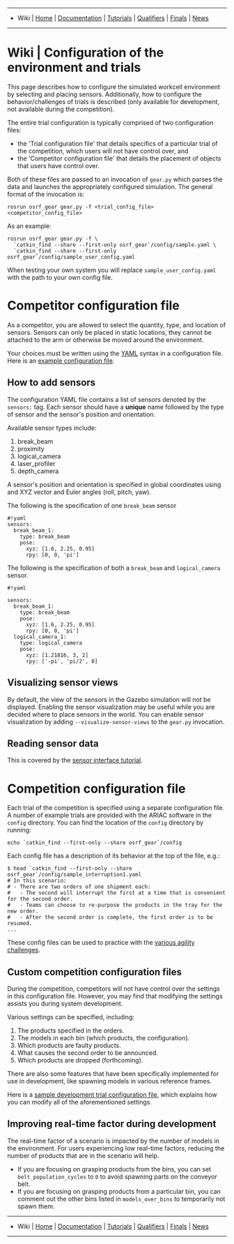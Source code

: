-------------------------------------------------
- Wiki | [Home](../README.md) | [Documentation](documentation.md) | [Tutorials](tutorials.md) | [Qualifiers](qualifier.md) | [Finals](finals.md) | [News](updates.md)
-------------------------------------------------

# Wiki | Configuration of the environment and trials
This page describes how to configure the simulated workcell environment by selecting and placing sensors.
Additionally, how to configure the behavior/challenges of trials is described (only available for development, not available during the competition).

The entire trial configuration is typically comprised of two configuration files:

 -  the 'Trial configuration file' that details specifics of a particular trial of the competition, which users will not have control over, and
 -  the 'Competitor configuration file' that details the placement of objects that users have control over.

Both of these files are passed to an invocation of `gear.py` which parses the data and launches the appropriately configured simulation.
The general format of the invocation is:

```
rosrun osrf_gear gear.py -f <trial_config_file> <competitor_config_file>
```

As an example:

```
rosrun osrf_gear gear.py -f \
  `catkin_find --share --first-only osrf_gear`/config/sample.yaml \
  `catkin_find --share --first-only osrf_gear`/config/sample_user_config.yaml
```

When testing your own system you will replace `sample_user_config.yaml` with the path to your own config file.

# Competitor configuration file

As a competitor, you are allowed to select the quantity, type, and location of sensors.
Sensors can only be placed in static locations, they cannot be attached to the arm or otherwise be moved around the environment.

Your choices must be written using the [YAML](http://yaml.org/) syntax in a configuration file.
Here is an [example configuration file](https://bitbucket.org/osrf/ariac/raw/master/ariac_example/config/sample_gear_conf.yaml).

## How to add sensors

The configuration YAML file contains a list of sensors denoted by the ``sensors:`` tag. Each sensor should have a **unique** name followed by the type of sensor and the sensor's position and orientation.

Available sensor types include:

1. break_beam
1. proximity
1. logical_camera
1. laser_profiler
1. depth_camera

A sensor's position and orientation is specified in global coordinates using and XYZ vector and Euler angles (roll, pitch, yaw).

The following is the specification of one `break_beam` sensor


```
#!yaml
sensors:
  break_beam_1:
    type: break_beam
    pose:
      xyz: [1.6, 2.25, 0.95]
      rpy: [0, 0, 'pi']
```

The following is the specification of both a `break_beam` and `logical_camera` sensor.

```
#!yaml

sensors:
  break_beam_1:
    type: break_beam
    pose:
      xyz: [1.6, 2.25, 0.95]
      rpy: [0, 0, 'pi']
  logical_camera_1:
    type: logical_camera
    pose:
      xyz: [1.21816, 3, 2]
      rpy: ['-pi', 'pi/2', 0]
```

## Visualizing sensor views
By default, the view of the sensors in the Gazebo simulation will not be displayed.
Enabling the sensor visualization may be useful while you are decided where to place sensors in the world.
You can enable sensor visualization by adding `--visualize-sensor-views` to the `gear.py` invocation.

## Reading sensor data
This is covered by the [sensor interface tutorial](./tutorials/sensor_interface).

# Competition configuration file
Each trial of the competition is specified using a separate configuration file.
A number of example trials are provided with the ARIAC software in the `config` directory.
You can find the location of the `config` directory by running:

```
echo `catkin_find --first-only --share osrf_gear`/config
```

Each config file has a description of its behavior at the top of the file, e.g.:
```
$ head `catkin_find --first-only --share osrf_gear`/config/sample_interruption1.yaml
# In this scenario:
# - There are two orders of one shipment each:
#   - The second will interrupt the first at a time that is convenient for the second order.
#   - Teams can choose to re-purpose the products in the tray for the new order.
#   - After the second order is complete, the first order is to be resumed.
...
```

These config files can be used to practice with the [various agility challenges](./agility_challenges).

## Custom competition configuration files
During the competition, competitors will not have control over the settings in this configuration file. However, you may find that modifying the settings assists you during system development.

Various settings can be specified, including:

1. The products specified in the orders.
1. The models in each bin (which products, the configuration).
1. Which products are faulty products.
1. What causes the second order to be announced.
1. Which products are dropped (forthcoming).


There are also some features that have been specifically implemented for use in development, like spawning models in various reference frames.

Here is a [sample development trial configuration file](https://bitbucket.org/osrf/ariac/raw/master/osrf_gear/config/example_custom_config.yaml), which explains how you can modify all of the aforementioned settings.

## Improving real-time factor during development

The real-time factor of a scenario is impacted by the number of models in the environment.
For users experiencing low real-time factors, reducing the number of products that are in the scenario will help.

- If you are focusing on grasping products from the bins, you can set `belt_population_cycles` to `0` to avoid spawning parts on the conveyor belt.
- If you are focusing on grasping products from a particular bin, you can comment out the other bins listed in `models_over_bins` to temporarily not spawn them.

-------------------------------------------------
- Wiki | [Home](../README.md) | [Documentation](documentation.md) | [Tutorials](tutorials.md) | [Qualifiers](qualifier.md) | [Finals](finals.md) | [News](updates.md)
-------------------------------------------------
